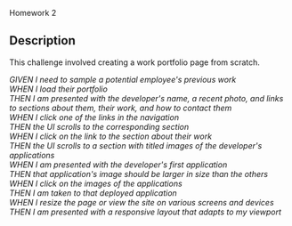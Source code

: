 Homework 2

## Description
This challenge involved creating a work portfolio page from scratch.

*GIVEN I need to sample a potential employee's previous work*  
*WHEN I load their portfolio*  
*THEN I am presented with the developer's name, a recent photo, and links to sections about them, their work, and how to contact them*  
*WHEN I click one of the links in the navigation*  
*THEN the UI scrolls to the corresponding section*  
*WHEN I click on the link to the section about their work*  
*THEN the UI scrolls to a section with titled images of the developer's applications*  
*WHEN I am presented with the developer's first application*  
*THEN that application's image should be larger in size than the others*  
*WHEN I click on the images of the applications*  
*THEN I am taken to that deployed application*  
*WHEN I resize the page or view the site on various screens and devices*  
*THEN I am presented with a responsive layout that adapts to my viewport*  


